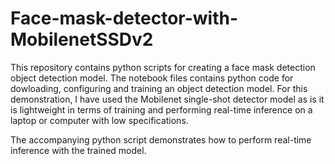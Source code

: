 # Face-mask-detector-with-MobilenetSSDv2
This repository contains python scripts for creating a face mask detection object detection model.
The notebook files contains python code for dowloading, configuring and training an object detection model. 
For this demonstration, I have used the Mobilenet single-shot detector model as is it is lightweight in terms of
training and performing real-time inference on a laptop or computer with low specifications.

The accompanying python script demonstrates how to perform real-time inference with the trained model.
